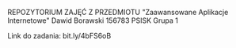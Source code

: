 REPOZYTORIUM ZAJĘĆ Z PRZEDMIOTU "Zaawansowane Aplikacje Internetowe"
Dawid Borawski 156783 PSISK Grupa 1


Link do zadania: bit.ly/4bFS6oB
